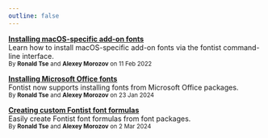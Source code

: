 ```yaml
---
outline: false
---
```


**[Installing macOS-specific add-on fonts](./2022-02-11-macos-fonts)** \
Learn how to install macOS-specific add-on fonts via the fontist command-line interface. \
<sup>By **Ronald Tse** and **Alexey Morozov** on 11 Feb 2022</sup>

**[Installing Microsoft Office fonts](./2024-01-23-office-fonts)** \
Fontist now supports installing fonts from Microsoft Office packages. \
<sup>By **Ronald Tse** and **Alexey Morozov** on 23 Jan 2024</sup>

**[Creating custom Fontist font formulas](./2024-03-02-creating-formulas)** \
Easily create Fontist font formulas from font packages. \
<sup>By **Ronald Tse** and **Alexey Morozov** on 2 Mar 2024</sup>
